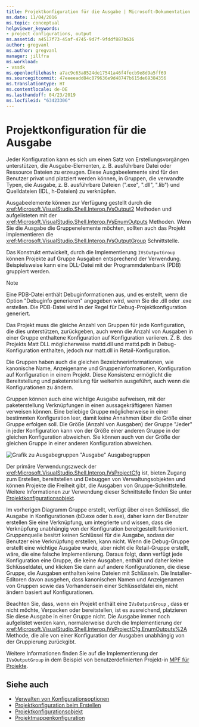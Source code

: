```yaml
---
title: Projektkonfiguration für die Ausgabe | Microsoft-Dokumentation
ms.date: 11/04/2016
ms.topic: conceptual
helpviewer_keywords:
- project configurations, output
ms.assetid: a4517f73-45af-4745-9d7f-9fddf887b636
author: gregvanl
ms.author: gregvanl
manager: jillfra
ms.workload:
- vssdk
ms.openlocfilehash: a7ac9c63a8524de17541a46f4fecb9e8d9a5ff69
ms.sourcegitcommit: 47eeeeadd84c879636e9d48747b615de69384356
ms.translationtype: HT
ms.contentlocale: de-DE
ms.lasthandoff: 04/23/2019
ms.locfileid: "63423306"
---
```

# <a name="project-configuration-for-output"></a>Projektkonfiguration für die Ausgabe
Jeder Konfiguration kann es sich um einen Satz von Erstellungsvorgängen unterstützen, die Ausgabe-Elementen, z. B. ausführbare Datei oder Ressource Dateien zu erzeugen. Diese Ausgabeelemente sind für den Benutzer privat und platziert werden können, in Gruppen, die verwandte Typen, die Ausgabe, z. B. ausführbare Dateien (".exe", ".dll", ".lib") und Quelldateien (IDL, h-Dateien) zu verknüpfen.

 Ausgabeelemente können zur Verfügung gestellt durch die <xref:Microsoft.VisualStudio.Shell.Interop.IVsOutput2> Methoden und aufgelisteten mit der <xref:Microsoft.VisualStudio.Shell.Interop.IVsEnumOutputs> Methoden. Wenn Sie die Ausgabe die Gruppenelemente möchten, sollten auch das Projekt implementieren die <xref:Microsoft.VisualStudio.Shell.Interop.IVsOutputGroup> Schnittstelle.

 Das Konstrukt entwickelt, durch die Implementierung `IVsOutputGroup` können Projekte auf Gruppe Ausgaben entsprechend der Verwendung. Beispielsweise kann eine DLL-Datei mit der Programmdatenbank (PDB) gruppiert werden.

> [!NOTE]
> Eine PDB-Datei enthält Debuginformationen aus, und es erstellt, wenn die Option "Debuginfo generieren" angegeben wird, wenn Sie die .dll oder .exe erstellen. Die PDB-Datei wird in der Regel für Debug-Projektkonfiguration generiert.

 Das Projekt muss die gleiche Anzahl von Gruppen für jede Konfiguration, die dies unterstützen, zurückgeben, auch wenn die Anzahl von Ausgaben in einer Gruppe enthaltene Konfiguration auf Konfiguration variieren. Z. B. des Projekts Matt DLL möglicherweise mattd.dll und mattd.pdb in Debug-Konfiguration enthalten, jedoch nur matt.dll in Retail-Konfiguration.

 Die Gruppen haben auch die gleichen Bezeichnerinformationen, wie kanonische Name, Anzeigename und Gruppeninformationen, Konfiguration auf Konfiguration in einem Projekt. Diese Konsistenz ermöglicht die Bereitstellung und paketerstellung für weiterhin ausgeführt, auch wenn die Konfigurationen zu ändern.

 Gruppen können auch eine wichtige Ausgabe aufweisen, mit der paketerstellung Verknüpfungen in einen aussagekräftigeren Namen verweisen können. Eine beliebige Gruppe möglicherweise in einer bestimmten Konfiguration leer, damit keine Annahmen über die Größe einer Gruppe erfolgen soll. Die Größe (Anzahl von Ausgaben) der Gruppe "Jeder" in jeder Konfiguration kann von der Größe einer anderen Gruppe in der gleichen Konfiguration abweichen. Sie können auch von der Größe der gleichen Gruppe in einer anderen Konfiguration abweichen.

 ![Grafik zu Ausgabegruppen "Ausgabe"](../../extensibility/internals/media/vsoutputgroups.gif "VsOutputGroups") Ausgabegruppen

 Der primäre Verwendungszweck der <xref:Microsoft.VisualStudio.Shell.Interop.IVsProjectCfg> ist, bieten Zugang zum Erstellen, bereitstellen und Debuggen von Verwaltungsobjekten und können Projekte die Freiheit gibt, die Ausgaben von Gruppe-Schnittstelle. Weitere Informationen zur Verwendung dieser Schnittstelle finden Sie unter [Projektkonfigurationsobjekt](../../extensibility/internals/project-configuration-object.md).

 Im vorherigen Diagramm Gruppe erstellt, verfügt über einen Schlüssel, die Ausgabe in Konfigurationen (bD.exe oder b.exe), daher kann der Benutzer erstellen Sie eine Verknüpfung, um integrierte und wissen, dass die Verknüpfung unabhängig von der Konfiguration bereitgestellt funktioniert. Gruppenquelle besitzt keinen Schlüssel für die Ausgabe, sodass der Benutzer eine Verknüpfung erstellen, kann nicht. Wenn die Debug-Gruppe erstellt eine wichtige Ausgabe wurde, aber nicht die Retail-Gruppe erstellt, wäre, die eine falsche Implementierung. Daraus folgt, dann verfügt jede Konfiguration eine Gruppe, die keine Ausgaben, enthält und daher keine Schlüsseldatei, und klicken Sie dann auf andere Konfigurationen, die diese Gruppe, die Ausgaben enthalten keine Dateien mit Schlüsseln. Die Installer-Editoren davon ausgehen, dass kanonischen Namen und Anzeigenamen von Gruppen sowie das Vorhandensein einer Schlüsseldatei ein, nicht ändern basiert auf Konfigurationen.

 Beachten Sie, dass, wenn ein Projekt enthält eine `IVsOutputGroup` , dass er nicht möchte, Verpacken oder bereitstellen, ist es ausreichend, platzieren Sie diese Ausgabe in einer Gruppe nicht. Die Ausgabe immer noch aufgelistet werden kann, normalerweise durch die Implementierung der <xref:Microsoft.VisualStudio.Shell.Interop.IVsProjectCfg.EnumOutputs%2A> Methode, die alle von einer Konfiguration der Ausgaben unabhängig von der Gruppierung zurückgibt.

 Weitere Informationen finden Sie auf die Implementierung der `IVsOutputGroup` in dem Beispiel von benutzerdefinierten Projekt-in [MPF für Projekte](https://github.com/tunnelvisionlabs/MPFProj10).

## <a name="see-also"></a>Siehe auch
- [Verwalten von Konfigurationsoptionen](../../extensibility/internals/managing-configuration-options.md)
- [Projektkonfiguration beim Erstellen](../../extensibility/internals/project-configuration-for-building.md)
- [Projektkonfigurationsobjekt](../../extensibility/internals/project-configuration-object.md)
- [Projektmappenkonfiguration](../../extensibility/internals/solution-configuration.md)